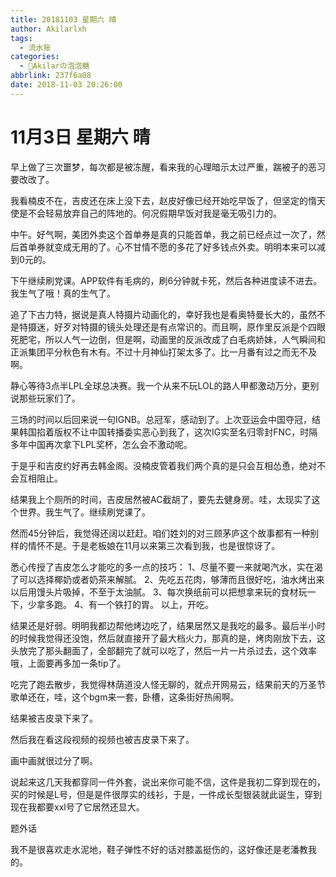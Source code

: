 ```yaml
---
title: 20181103 星期六 晴
author: Akilarlxh
tags:
  - 流水账
categories:
  - 🍬Akilarの泡泡糖
abbrlink: 237f6a08
date: 2018-11-03 20:26:00
---
```

# 11月3日 星期六 晴

早上做了三次噩梦，每次都是被冻醒，看来我的心理暗示太过严重，踹被子的恶习要改改了。

我看楠皮不在，吉皮还在床上没下去，赵皮好像已经开始吃早饭了，但坚定的惰天使是不会轻易放弃自己的阵地的。何况假期早饭对我是毫无吸引力的。

中午。好气啊，美团外卖这个首单券是真的只能首单，我之前已经点过一次了，然后首单券就变成无用的了。心不甘情不愿的多花了好多钱点外卖。明明本来可以减到0元的。

下午继续刷党课。APP软件有毛病的，刷6分钟就卡死，然后各种进度读不进去。我生气了哦！真的生气了。

追了下古力特，据说是真人特摄片动画化的，幸好我也是看奥特曼长大的，虽然不是特摄迷，好歹对特摄的镜头处理还是有点常识的。而且啊，原作里反派是个四眼死肥宅，所以人气一边倒，但是啊，动画里的反派改成了白毛病娇妹，人气瞬间和正派集团平分秋色有木有。不过十月神仙打架太多了。比一月番有过之而无不及啊。

静心等待3点半LPL全球总决赛。我一个从来不玩LOL的路人甲都激动万分，更别说那些玩家们了。

三场的时间以后回来说一句IGNB。总冠军，感动到了。上次亚运会中国夺冠，结果韩国掐着版权不让中国转播委实恶心到我了，这次IG实至名归零封FNC，时隔多年中国再次拿下LPL奖杯，怎么会不激动呢。

于是乎和吉皮约好再去韩金阁。没楠皮管着我们两个真的是只会互相怂恿，绝对不会互相阻止。

结果我上个厕所的时间，吉皮居然被AC截胡了，要先去健身房。哇，太现实了这个世界。我生气了。继续刷党课了。

然而45分钟后，我觉得还阔以赶赶。咱们姓刘的对三顾茅庐这个故事都有一种别样的情怀不是。于是老板娘在11月以来第三次看到我，也是很惊讶了。

悉心传授了吉皮怎么才能吃的多一点的技巧：
1、尽量不要一来就喝汽水，实在渴了可以选择椰奶或者奶茶来解腻。
2、先吃五花肉，够薄而且很好吃，油水烤出来以后用馒头片吸掉，不至于太油腻。
3、每次换纸前可以把想拿来玩的食材玩一下，少拿多跑。
4、有一个铁打的胃。
以上，开吃。

结果还是好弱。明明我都边帮他烤边吃了，结果居然又是我吃的最多。最后半小时的时候我觉得还没饱，然后就直接开了最大档火力，那真的是，烤肉刚放下去，这头放完了那头翻面了，全部翻完了就可以吃了，然后一片一片杀过去，这个效率哦，上面要再多加一条tip了。

吃完了跑去散步，我觉得林荫道没人怪无聊的，就点开网易云，结果前天的万圣节歌单还在，哇，这个bgm来一套，卧槽，这条街好热闹啊。

结果被吉皮录下来了。

然后我在看这段视频的视频也被吉皮录下来了。

画中画就很过分了啊。


说起来这几天我都穿同一件外套，说出来你可能不信，这件是我初二穿到现在的，买的时候是L号，但是是件很厚实的线衫，于是，一件成长型银装就此诞生，穿到现在我都要xxl号了它居然还显大。

题外话

我不是很喜欢走水泥地，鞋子弹性不好的话对膝盖挺伤的，这好像还是老潘教我的。